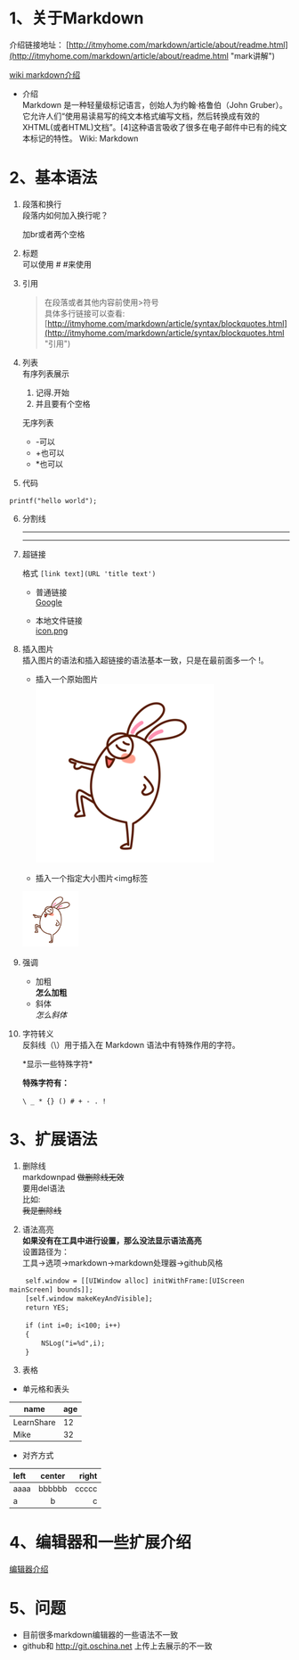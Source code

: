# 1、关于Markdown #

介绍链接地址：
[http://itmyhome.com/markdown/article/about/readme.html](http://itmyhome.com/markdown/article/about/readme.html "mark讲解")

[wiki markdown介绍](https://zh.wikipedia.org/wiki/Markdown "wiki地址")

- 介绍  
Markdown 是一种轻量级标记语言，创始人为约翰·格鲁伯（John Gruber）。它允许人们“使用易读易写的纯文本格式编写文档，然后转换成有效的XHTML(或者HTML)文档”。[4]这种语言吸收了很多在电子邮件中已有的纯文本标记的特性。
Wiki: Markdown

# 2、基本语法 #
1. 段落和换行  
	段落内如何加入换行呢？  
	
	加br或者两个空格

2. 标题  
	可以使用 # #来使用

3. 引用    
	>在段落或者其他内容前使用>符号  
	具体多行链接可以查看:
	[http://itmyhome.com/markdown/article/syntax/blockquotes.html](http://itmyhome.com/markdown/article/syntax/blockquotes.html "引用")

4. 列表  
	有序列表展示  
	1.  记得.开始
	2.  并且要有个空格
	
	无序列表  
	- -可以  
	+ +也可以  
	* *也可以  
  
5. 代码   

```
printf("hello world");
```
  
  
6. 分割线  
	
	---
	***

7. 超链接  

	格式 `[link text](URL 'title text')`
	
	- 普通链接  
	[Google](http://www.google.com/)  

	- 本地文件链接  
	[icon.png](./imgs/tu.png)  

8. 插入图片  
	插入图片的语法和插入超链接的语法基本一致，只是在最前面多一个 !。

	- 插入一个原始图片  
	![GitHub](./imgs/tu.png "test")  

	- 插入一个指定大小图片<img标签  
	<img src="./imgs/tu.png" title="test"  width="100" height="100"/> 

9. 强调  
	- 加粗  
	  **怎么加粗**  
	- 斜体  
		*怎么斜体*

10. 字符转义  
	反斜线（\）用于插入在 Markdown 语法中有特殊作用的字符。

	\*显示一些特殊字符\*  
	
	**特殊字符有：**  

	`
		\ _ * {} () # + - . !
	`

# 3、扩展语法 #
1. 删除线   
    markdownpad ~~做删除线无效~~  
	要用del语法  
	比如:  
	<del>我是删除线</del>		

2. 语法高亮  
	**如果没有在工具中进行设置，那么没法显示语法高亮**  
	设置路径为：  
	工具->选项->markdown->markdown处理器->github风格

```objc
	self.window = [[UIWindow alloc] initWithFrame:[UIScreen mainScreen] bounds]];
	[self.window makeKeyAndVisible];
	return YES;

	if (int i=0; i<100; i++)
	{
		NSLog("i=%d",i);
	}
```

3. 表格  
  - 单元格和表头   
	
|    name    | age |
| ---------- | --- |
| LearnShare |  12 |
| Mike       |  32 |

   - 对齐方式   
		
| left | center | right |
| :--- | :----: | ----: |
| aaaa | bbbbbb | ccccc |
| a    | b      | c     |

# 4、编辑器和一些扩展介绍 #

[编辑器介绍](http://itmyhome.com/markdown/article/tools/readme.html "编辑器和扩展介绍")

# 5、问题 #
- 目前很多markdown编辑器的一些语法不一致
- github和 http://git.oschina.net 上传上去展示的不一致

	
	
	
